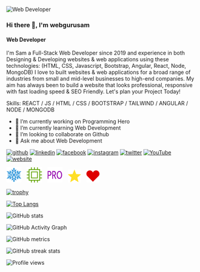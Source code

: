 ![Web Developer](https://scontent.fjsr11-1.fna.fbcdn.net/v/t1.6435-9/56468324_287450268818137_4781202819912826880_n.jpg?stp=dst-jpg_s960x960&_nc_cat=111&ccb=1-7&_nc_sid=19026a&_nc_ohc=rwnTAxzJEFQAX9pjoJW&_nc_ht=scontent.fjsr11-1.fna&oh=00_AT_kXGq9A9ygxiDLjpJbJ-AAyk36YuC3Wf-aEdyfH6XWiw&oe=633FB3DB)

### Hi there 👋, I'm webgurusam
#### Web Developer


I'm Sam a Full-Stack Web Developer since 2019 and experience in both Designing & Developing websites & web applications using these technologies: (HTML, CSS, Javascript, Bootstrap, Angular, React, Node, MongoDB) I love to built websites & web applications for a broad range of industries from small and mid-level businesses to high-end companies. My aim has always been to build a website that looks professional, responsive with fast loading speed & SEO Friendly. Let's plan your Project Today!

Skills: REACT / JS / HTML / CSS / BOOTSTRAP / TAILWIND / ANGULAR / NODE / MONGODB 

- 🔭 I’m currently working on Programming Hero 
- 🌱 I’m currently learning Web Development 
- 👯 I’m looking to collaborate on Github 
- 💬 Ask me about Web Development 


[<img src='https://cdn.jsdelivr.net/npm/simple-icons@3.0.1/icons/github.svg' alt='github' height='40'>](https://github.com/webgurusam)  [<img src='https://cdn.jsdelivr.net/npm/simple-icons@3.0.1/icons/linkedin.svg' alt='linkedin' height='40'>](https://www.linkedin.com/in/webgurusam/)  [<img src='https://cdn.jsdelivr.net/npm/simple-icons@3.0.1/icons/facebook.svg' alt='facebook' height='40'>](https://www.facebook.com/webgurusam)  [<img src='https://cdn.jsdelivr.net/npm/simple-icons@3.0.1/icons/instagram.svg' alt='instagram' height='40'>](https://www.instagram.com/webgurusam/)  [<img src='https://cdn.jsdelivr.net/npm/simple-icons@3.0.1/icons/twitter.svg' alt='twitter' height='40'>](https://twitter.com/webgurusam)  [<img src='https://cdn.jsdelivr.net/npm/simple-icons@3.0.1/icons/youtube.svg' alt='YouTube' height='40'>](https://www.youtube.com/channel/webgurusam)  [<img src='https://cdn.jsdelivr.net/npm/simple-icons@3.0.1/icons/icloud.svg' alt='website' height='40'>](https://www.webgurusam.com)  

<a href='https://archiveprogram.github.com/'><img src='https://raw.githubusercontent.com/acervenky/animated-github-badges/master/assets/acbadge.gif' width='40' height='40'></a> <a href='https://docs.github.com/en/developers'><img src='https://raw.githubusercontent.com/acervenky/animated-github-badges/master/assets/devbadge.gif' width='40' height='40'></a> <a href='https://github.com/pricing'><img src='https://raw.githubusercontent.com/acervenky/animated-github-badges/master/assets/pro.gif' width='40' height='40'></a> <a href='https://stars.github.com/'><img src='https://raw.githubusercontent.com/acervenky/animated-github-badges/master/assets/starbadge.gif' width='35' height='35'></a> <a href='https://docs.github.com/en/github/supporting-the-open-source-community-with-github-sponsors'><img src='https://raw.githubusercontent.com/acervenky/animated-github-badges/master/assets/sponsorbadge.gif' width='35' height='35'></a> 

[![trophy](https://github-profile-trophy.vercel.app/?username=webgurusam)](https://github.com/ryo-ma/github-profile-trophy)

[![Top Langs](https://github-readme-stats.vercel.app/api/top-langs/?username=webgurusam)](https://github.com/anuraghazra/github-readme-stats)

![GitHub stats](https://github-readme-stats.vercel.app/api?username=webgurusam&show_icons=true&count_private=true)  

![GitHub Activity Graph](https://activity-graph.herokuapp.com/graph?username=webgurusam)  

![GitHub metrics](https://metrics.lecoq.io/webgurusam)  

![GitHub streak stats](https://github-readme-streak-stats.herokuapp.com/?user=webgurusam)  

![Profile views](https://gpvc.arturio.dev/webgurusam)  
